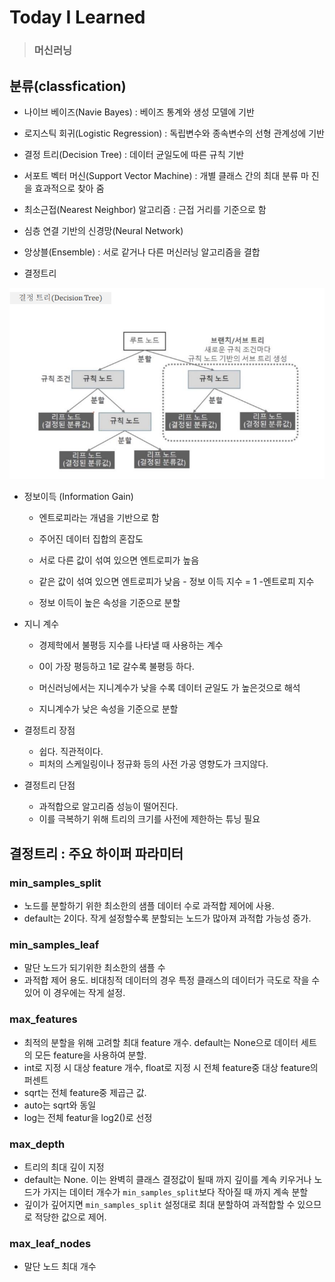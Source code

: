 # Today I Learned

> ### 머신러닝

## 분류(classfication)

- 나이브 베이즈(Navie Bayes) : 베이즈 통계와 생성 모델에 기반 

- 로지스틱 회귀(Logistic Regression) : 독립변수와 종속변수의 선형 관계성에 기반 

- 결정 트리(Decision Tree) : 데이터 균일도에 따른 규칙 기반 

- 서포트 벡터 머신(Support Vector Machine) : 개별 클래스 간의 최대 분류 마 진을 효과적으로 찾아 줌 

- 최소근접(Nearest Neighbor) 알고리즘 : 근접 거리를 기준으로 함 

- 심층 연결 기반의 신경망(Neural Network) 

- 앙상블(Ensemble) : 서로 같거나 다른 머신러닝 알고리즘을 결합

- 결정트리

![image-20220217165132798](day12.assets/image-20220217165132798.png)



- 정보이득 (Information Gain)  

  - 엔트로피라는 개념을 기반으로 함 

  - 주어진 데이터 집합의 혼잡도

  - 서로 다른 값이 섞여 있으면 엔트로피가 높음

  - 같은 값이 섞여 있으면 엔트로피가 낮음 - 정보 이득 지수 = 1 -엔트로피 지수 

  - 정보 이득이 높은 속성을 기준으로 분할 

    

- 지니 계수

  - 경제학에서 불평등 지수를 나타낼 때 사용하는 계수

  - 0이 가장 평등하고 1로 갈수록 불평등 하다.

  - 머신러닝에서는 지니계수가 낮을 수록 데이터 균일도 가 높은것으로 해석

  - 지니계수가 낮은 속성을 기준으로 분할



- 결정트리 장점
  - 쉽다. 직관적이다.
  - 피처의 스케일링이나 정규화 등의 사전 가공 영향도가 크지않다.



- 결정트리 단점
  - 과적합으로 알고리즘 성능이 떨어진다.
  - 이를 극복하기 위해 트리의 크기를 사전에 제한하는 튜닝 필요





## 결정트리 : 주요 하이퍼 파라미터

### min_samples_split

- 노드를 분할하기 위한 최소한의 샘플 데이터 수로 과적합 제어에 사용.
- default는 2이다. 작게 설정할수록 분할되는 노드가 많아져 과적합 가능성 증가.

### min_samples_leaf

- 말단 노드가 되기위한 최소한의 샘플 수
- 과적합 제어 용도. 비대칭적 데이터의 경우 특정 클래스의 데이터가 극도로 작을 수 있어 이 경우에는 작게 설정.

### max_features

- 최적의 분할을 위해 고려할 최대 feature 개수. default는 None으로 데이터 세트의 모든 feature을 사용하여 분할.
- int로 지정 시 대상 feature 개수, float로 지정 시 전체 feature중 대상 feature의 퍼센트
- sqrt는 전체 feature중 제곱근 값.
- auto는 sqrt와 동일
- log는 전체 featur을 log2()로 선정

### max_depth

- 트리의 최대 깊이 지정
- default는 None. 이는 완벽히 클래스 결정값이 될때 까지 깊이를 계속 키우거나 노드가 가지는 데이터 개수가 `min_samples_split`보다 작아질 때 까지 계속 분할
- 깊이가 깊어지면 `min_samples_split` 설정대로 최대 분할하여 과적합할 수 있으므로 적당한 값으로 제어.

### max_leaf_nodes

- 말단 노드 최대 개수



